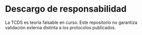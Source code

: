 
# Descargo de responsabilidad

La TCDS es teoría falsable en curso. Este repositorio no garantiza validación externa distinta a los protocolos publicados.

